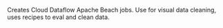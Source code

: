 Creates Cloud Dataflow Apache Beach jobs.
Use for visual data cleaning, uses recipes to eval and clean data.
